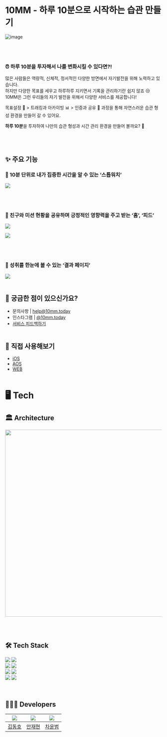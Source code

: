 # 10MM - 하루 10분으로 시작하는 습관 만들기

![image](https://github.com/depromeet/10mm-server/assets/64088250/95881667-069b-49f4-acb2-e299121c2ad2)
</br></br>
</br></br>

### ⏰ 하루 10분을 투자해서 나를 변화시킬 수 있다면?!

많은 사람들은 역량적, 신체적, 정서적인 다양한 방면에서 자기발전을 위해 노력하고 있습니다.  
하지만 다양한 목표를 세우고 하루하루 지키면서 기록을 관리하기란 쉽지 않죠 😒  
10MM은 그런 우리들의 자기 발전을 위해서 다양한 서비스를 제공합니다!

목표설정 🎯 > 트래킹과 아카이빙 📊 > 인증과 공유 📸 과정을 통해 자연스러운 습관 형성 환경을 만들어 갈 수 있어요.

**하루 10분**을 투자하여 나만의 습관 형성과 시간 관리 환경을 만들어 볼까요? 🚩
</br></br>
</br></br>

## ✨ 주요 기능
### 💙 10분 단위로 내가 집중한 시간을 알 수 있는 ‘스톱워치’
![](https://media.disquiet.io/images/product/gallery/adf69cc050e7c2fe3d90f3a49accdd03d8b29c4e44af962903a30a969bf81c98)
</br></br>
</br></br>

### 💙 친구와 미션 현황을 공유하며 긍정적인 영향력을 주고 받는 ‘홈’, ‘피드’
![](https://media.disquiet.io/images/product/gallery/d27ac52c9166eb8776c0b9a6a1dc37d721079ec5feb155b57cb468c300cf68f1)

![](https://media.disquiet.io/images/product/gallery/02f057262ac14c37afef536414c60b92412c92c4287e52d9ff1055b4e3c5d5b3)
</br></br>
</br></br>

### 💙 성취를 한눈에 볼 수 있는 ‘결과 페이지’
![](https://media.disquiet.io/images/product/gallery/558fa239926a7e55b7d1578e5ebf2770550acd733558a3d8f9f19f8274241ee8)
</br></br>

## 💌 궁금한 점이 있으신가요?
- 문의사항 | [help@10mm.today](mailto:help@10mm.today)
- 인스타그램 | [@10mm.today](https://www.instagram.com/10mm.today)
- [서비스 피드백하기](https://forms.gle/RPHLaUgeHjuBqu4k8)
  </br></br>

## 📝 직접 사용해보기
- [iOS](https://apps.apple.com/kr/app/10%EB%B6%84%EB%A7%8C-10mm-10%EB%B6%84%EC%9C%BC%EB%A1%9C-%EC%8B%9C%EC%9E%91%ED%95%98%EB%8A%94-%EC%8A%B5%EA%B4%80-%ED%98%95%EC%84%B1/id6475635740)
- [AOS](https://play.google.com/store/apps/details?id=com.tenminuteapp)
- [WEB](https://10mm.today/)
  </br></br>

# 🖥️ Tech
## 🏛️ Architecture
<p align="center">
  <img src="https://github.com/depromeet/10mm-server/assets/64088250/d878e879-3758-44a6-8dd1-141430627fc7" width="600"/>
</p>
</br></br>

## 🛠️ Tech Stack
<div align="left">
<div>
<img src="https://img.shields.io/badge/Spring Boot-6DB33F?style=flat-square&logo=Spring Boot&logoColor=white">
<img src="https://img.shields.io/badge/Gradle-02303A?style=flat-square&logo=Gradle&logoColor=white">
</div>
<div>
<img src="https://img.shields.io/badge/MySQL-4479A1.svg?style=flat-square&logo=MySQL&logoColor=white">
<img src="https://img.shields.io/badge/Redis-DC382D?style=flat-square&logo=Redis&logoColor=white">
</div>

<div>
<img src="https://img.shields.io/badge/Docker-2496ED?style=flat-square&logo=Docker&logoColor=white">
<img src="https://img.shields.io/badge/JSON Web Tokens-000000?style=flat-square&logo=JSON Web Tokens&logoColor=white">
</div>

<div>
<img src="https://img.shields.io/badge/SonarCloud-F3702A?style=flat-square&logo=SonarCloud&logoColor=white">
<img src="https://img.shields.io/badge/Slack-4A154B?style=flat-square&logo=slack&logoColor=white">
</div>
</br></br>

## 🧑🏻‍💻 Developers
| ![](https://avatars.githubusercontent.com/u/64088250?v=4) | ![](https://avatars.githubusercontent.com/u/91878695?v=4) |![](https://avatars.githubusercontent.com/u/68099546?v=4) |
| :--: | :--: | :--: |
| [김동호](https://github.com/kdomo) | [안재현](https://github.com/uwoobeat) | [차윤범](https://github.com/uiurihappy) |